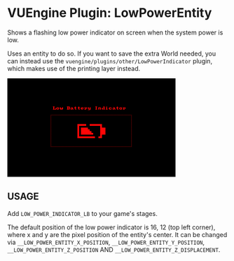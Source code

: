 VUEngine Plugin: LowPowerEntity
===============================

Shows a flashing low power indicator on screen when the system power is low.

Uses an entity to do so. If you want to save the extra World needed, you can instead use the `vuengine/plugins/other/LowPowerIndicator` plugin, which makes use of the printing layer instead.

![Preview Image](preview.png)


USAGE
-----

Add `LOW_POWER_INDICATOR_LB` to your game's stages.

The default position of the low power indicator is 16, 12 (top left corner), where x and y are the pixel position of the entity's center. It can be changed via `__LOW_POWER_ENTITY_X_POSITION`, `__LOW_POWER_ENTITY_Y_POSITION`, `__LOW_POWER_ENTITY_Z_POSITION` AND `__LOW_POWER_ENTITY_Z_DISPLACEMENT`.
